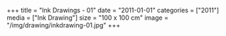 +++
title = "Ink Drawings - 01"
date = "2011-01-01"
categories = ["2011"]
media = ["Ink Drawing"]
size = "100 x 100 cm"
image = "/img/drawing/inkdrawing-01.jpg"
+++
